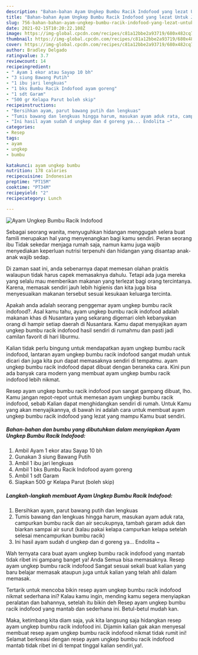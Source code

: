 ```yaml
---
description: "Bahan-bahan Ayam Ungkep Bumbu Racik Indofood yang lezat Untuk Jualan"
title: "Bahan-bahan Ayam Ungkep Bumbu Racik Indofood yang lezat Untuk Jualan"
slug: 756-bahan-bahan-ayam-ungkep-bumbu-racik-indofood-yang-lezat-untuk-jualan
date: 2021-02-15T10:20:22.108Z
image: https://img-global.cpcdn.com/recipes/c81a12bbe2a93719/680x482cq70/ayam-ungkep-bumbu-racik-indofood-foto-resep-utama.jpg
thumbnail: https://img-global.cpcdn.com/recipes/c81a12bbe2a93719/680x482cq70/ayam-ungkep-bumbu-racik-indofood-foto-resep-utama.jpg
cover: https://img-global.cpcdn.com/recipes/c81a12bbe2a93719/680x482cq70/ayam-ungkep-bumbu-racik-indofood-foto-resep-utama.jpg
author: Bradley Delgado
ratingvalue: 3.7
reviewcount: 14
recipeingredient:
- " Ayam 1 ekor atau Sayap 10 bh"
- "3 siung Bawang Putih"
- "1 ibu jari lengkuas"
- "1 bks Bumbu Racik Indofood ayam goreng"
- "1 sdt Garam"
- "500 gr Kelapa Parut boleh skip"
recipeinstructions:
- "Bersihkan ayam, parut bawang putih dan lengkuas"
- "Tumis bawang dan lengkuas hingga harum, masukan ayam aduk rata, campurkan bumbu racik dan air secukupnya, tambah garam aduk dan biarkan sampai air surut (kalau pakai kelapa campurkan kelapa setelah selesai mencampurkan bumbu racik)"
- "Ini hasil ayam sudah d ungkep dan d goreng ya... Endolita ~"
categories:
- Resep
tags:
- ayam
- ungkep
- bumbu

katakunci: ayam ungkep bumbu 
nutrition: 178 calories
recipecuisine: Indonesian
preptime: "PT15M"
cooktime: "PT34M"
recipeyield: "2"
recipecategory: Lunch

---
```



![Ayam Ungkep Bumbu Racik Indofood](https://img-global.cpcdn.com/recipes/c81a12bbe2a93719/680x482cq70/ayam-ungkep-bumbu-racik-indofood-foto-resep-utama.jpg)

Sebagai seorang wanita, menyuguhkan hidangan menggugah selera buat famili merupakan hal yang menyenangkan bagi kamu sendiri. Peran seorang ibu Tidak sekedar menjaga rumah saja, namun kamu juga wajib menyediakan keperluan nutrisi terpenuhi dan hidangan yang disantap anak-anak wajib sedap.

Di zaman  saat ini, anda sebenarnya dapat memesan olahan praktis walaupun tidak harus capek memasaknya dahulu. Tetapi ada juga mereka yang selalu mau memberikan makanan yang terlezat bagi orang tercintanya. Karena, memasak sendiri jauh lebih higienis dan kita juga bisa menyesuaikan makanan tersebut sesuai kesukaan keluarga tercinta. 



Apakah anda adalah seorang penggemar ayam ungkep bumbu racik indofood?. Asal kamu tahu, ayam ungkep bumbu racik indofood adalah makanan khas di Nusantara yang sekarang digemari oleh kebanyakan orang di hampir setiap daerah di Nusantara. Kamu dapat menyajikan ayam ungkep bumbu racik indofood hasil sendiri di rumahmu dan pasti jadi camilan favorit di hari liburmu.

Kalian tidak perlu bingung untuk mendapatkan ayam ungkep bumbu racik indofood, lantaran ayam ungkep bumbu racik indofood sangat mudah untuk dicari dan juga kita pun dapat memasaknya sendiri di tempatmu. ayam ungkep bumbu racik indofood dapat dibuat dengan beraneka cara. Kini pun ada banyak cara modern yang membuat ayam ungkep bumbu racik indofood lebih nikmat.

Resep ayam ungkep bumbu racik indofood pun sangat gampang dibuat, lho. Kamu jangan repot-repot untuk memesan ayam ungkep bumbu racik indofood, sebab Kalian dapat menghidangkan sendiri di rumah. Untuk Kamu yang akan menyajikannya, di bawah ini adalah cara untuk membuat ayam ungkep bumbu racik indofood yang lezat yang mampu Kamu buat sendiri.

<!--inarticleads1-->

##### Bahan-bahan dan bumbu yang dibutuhkan dalam menyiapkan Ayam Ungkep Bumbu Racik Indofood:

1. Ambil  Ayam 1 ekor atau Sayap 10 bh
1. Gunakan 3 siung Bawang Putih
1. Ambil 1 ibu jari lengkuas
1. Ambil 1 bks Bumbu Racik Indofood ayam goreng
1. Ambil 1 sdt Garam
1. Siapkan 500 gr Kelapa Parut (boleh skip)




<!--inarticleads2-->

##### Langkah-langkah membuat Ayam Ungkep Bumbu Racik Indofood:

1. Bersihkan ayam, parut bawang putih dan lengkuas
1. Tumis bawang dan lengkuas hingga harum, masukan ayam aduk rata, campurkan bumbu racik dan air secukupnya, tambah garam aduk dan biarkan sampai air surut (kalau pakai kelapa campurkan kelapa setelah selesai mencampurkan bumbu racik)
1. Ini hasil ayam sudah d ungkep dan d goreng ya... Endolita ~




Wah ternyata cara buat ayam ungkep bumbu racik indofood yang mantab tidak ribet ini gampang banget ya! Anda Semua bisa memasaknya. Resep ayam ungkep bumbu racik indofood Sangat sesuai sekali buat kalian yang baru belajar memasak ataupun juga untuk kalian yang telah ahli dalam memasak.

Tertarik untuk mencoba bikin resep ayam ungkep bumbu racik indofood nikmat sederhana ini? Kalau kamu ingin, mending kamu segera menyiapkan peralatan dan bahannya, setelah itu bikin deh Resep ayam ungkep bumbu racik indofood yang mantab dan sederhana ini. Betul-betul mudah kan. 

Maka, ketimbang kita diam saja, yuk kita langsung saja hidangkan resep ayam ungkep bumbu racik indofood ini. Dijamin kalian gak akan menyesal membuat resep ayam ungkep bumbu racik indofood nikmat tidak rumit ini! Selamat berkreasi dengan resep ayam ungkep bumbu racik indofood mantab tidak ribet ini di tempat tinggal kalian sendiri,ya!.

